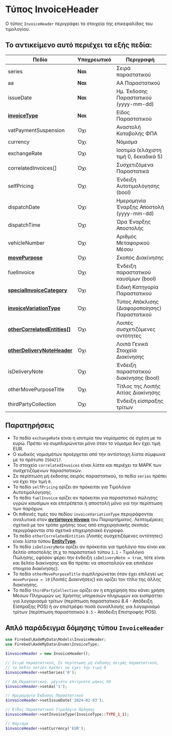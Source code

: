 # Τύπος InvoiceHeader

Ο τύπος `InvoiceHeader` περιγράφει τα στοιχεία της επικεφαλίδας του τιμολογίου.

## Το αντικείμενο αυτό περιέχει τα εξής πεδία:

| Πεδίο                                                                | Υποχρεωτικό | Περιγραφή                                     |
|----------------------------------------------------------------------|-------------|-----------------------------------------------|
| series                                                               | **Ναι**     | Σειρά παραστατικού                            |
| aa                                                                   | **Ναι**     | ΑΑ Παραστατικού                               |
| issueDate                                                            | **Ναι**     | Ημ. Έκδοσης Παραστατικού (yyyy-mm-dd)         |
| [**invoiceType**](../appendix/invoice-types)                         | **Ναι**     | Είδος Παραστατικού                            |
| vatPaymentSuspension                                                 | Όχι         | Αναστολή Καταβολής ΦΠΑ                        |
| currency                                                             | Όχι         | Νόμισμα                                       |
| exchangeRate                                                         | Όχι         | Ισοτιμία (ελάχιστη τιμή 0, δεκαδικά 5)        |
| correlatedInvoices[]                                                 | Όχι         | Συσχετιζόμενα Παραστατικά                     |
| selfPricing                                                          | Όχι         | Ένδειξη Αυτοτιμολόγησης (bool)                |
| dispatchDate                                                         | Όχι         | Ημερομηνία Έναρξης Αποστολή (yyyy-mm-dd)      |
| dispatchTime                                                         | Όχι         | Ώρα Έναρξης Αποστολής                         |
| vehicleNumber                                                        | Όχι         | Αριθμός Μεταφορικού Μέσου                     |
| [**movePurpose**](../appendix/move-purpose)                          | Όχι         | Σκοπός Διακίνησης                             |
| fuelInvoice                                                          | Όχι         | Ένδειξη παραστατικού καυσίμων (bool)          |
| [**specialInvoiceCategory**](../appendix/special-invoice-categories) | Όχι         | Ειδική Κατηγορία Παραστατικού                 |
| [**invoiceVariationType**](../appendix/invoice-variation-types)      | Όχι         | Τύπος Απόκλισης (Διαφοροποίησης) Παραστατικού |
| [**otherCorrelatedEntities[]**](entity-type)                         | Όχι         | Λοιπές συσχετιζόμενες οντότητες               |
| [**otherDeliveryNoteHeader**](other-delivery-note-header-type)       | Όχι         | Λοιπά Γενικά Στοιχεία Διακίνησης              |
| isDeliveryNote                                                       | Όχι         | Ένδειξη παραστατικού διακίνησης (bool)        |
| otherMovePurposeTitle                                                | Όχι         | Τίτλος της Λοιπής Αιτίας Διακίνησης           |
| thirdPartyCollection                                                 | Όχι         | Ένδειξη είσπραξης τρίτων                      |

## Παρατηρήσεις

- To πεδίο `exchangeRate` είναι η ισοτιμία του νομίσματος σε σχέση με το ευρώ.
  Πρέπει να συμπληρώνεται μόνο όταν το νόμισμα δεν έχει τιμή EUR.
- Ο κωδικός νομισμάτων προέρχεται από την αντίστοιχη λίστα σύμφωνα με το
  πρότυπο `ISO4217`.
- Το στοιχείο `correlatedInvoices` είναι λίστα και περιέχει τα ΜΑΡΚ των
  συσχετιζόμενων παραστατικών.
- Σε περίπτωση μή έκδοσης σειράς παραστατικού, το πεδίο `series` πρέπει να έχει την
  τιμή `0`.
- Το πεδίο `selfPricing` ορίζει αν πρόκειται για Τιμολόγιο Αυτοτιμολόγησης.
- Το πεδίο `fuelInvoice` ορίζει αν πρόκειται για παραστατικό πώλησης υγρών
  καυσίμων και επιτρέπεται η αποστολή μόνο για την περίπτωση των παρόχων.
- Οι πιθανές τιμές του πεδίου `invoiceVariationType` περιγράφονται αναλυτικά στον
  [**αντίστοιχο πίνακα**](../appendix/invoice-variation-types) του Παραρτήματος. Λεπτομέρειες σχετικά με τον τρόπο
  χρήσης τους από επιχειρησιακής σκοπιάς περιγράφονται στο σχετικό επιχειρησιακό
  έγγραφο.
- Το πεδίο `otherCorrelatedEntities` (Λοιπές συσχετιζόμενες οντότητες) είναι λίστα
  τύπου [**EntityType**](entity-type).
- Το πεδίο `isDeliveryNote` ορίζει αν πρόκειται για τιμολόγιο που είναι και δελτίο
  αποστολής (π.χ το παραστατικό τύπου `1.1` - Τιμολόγιο Πώλησης, εφόσον φέρει την
  ένδειξη `isDeliveryNote = true`, τότε είναι και δελτίο διακίνησης και θα πρέπει να
  αποσταλούν και επιπλέον στοιχεία διακίνησης).
- Το πεδίο `otherMovePurposeTitle` συμπληρώνεται όταν έχει επιλεγεί ως
  `movePurpose = 19` (Λοιπές Διακινήσεις) και ορίζει τον τίτλο της άλλης διακίνησης.
- Το πεδίο `thirdPartyCollection` ορίζει αν η επιχείρηση που κάνει χρήση Μέσων
  Πληρωμών ως Χρήστης υπηρεσιών πληρωμών και εισπράττει για λογαριασμό
  τρίτων (περίπτωση παραστατικού 8.4 - Απόδειξη Είσπραξης POS) ή αν επιστρέφει
  ποσά συναλλαγής για λογαριασμό τρίτων (περίπτωση παραστατικού `8.5` - Απόδειξη
  Επιστροφής POS).

## Απλό παράδειγμα δόμησης τύπου `InvoiceHeader`

```php
use Firebed\AadeMyData\Models\InvoiceHeader;
use Firebed\AadeMyData\Enums\InvoiceType;

$invoiceHeader = new InvoiceHeader();

// Σειρά παραστατικού, Σε περίπτωση μή έκδοσης σειράς παραστατικού,
// το πεδίο series πρέπει να έχει την τιμή 0
$invoiceHeader->setSeries('0');

// ΑΑ Παραστατικού, μέγιστο επιτρεπτό μήκος 50
$invoiceHeader->setAa('1');

// Ημερομηνία Έκδοσης Παραστατικού
$invoiceHeader->setIssueDate('2024-02-03');

// Είδος Παραστατικού Τιμολόγιο Πώλησης
$invoiceHeader->setInvoiceType(InvoiceType::TYPE_1_1);

// Νόμισμα
$invoiceHeader->setCurrency('EUR'); 
```